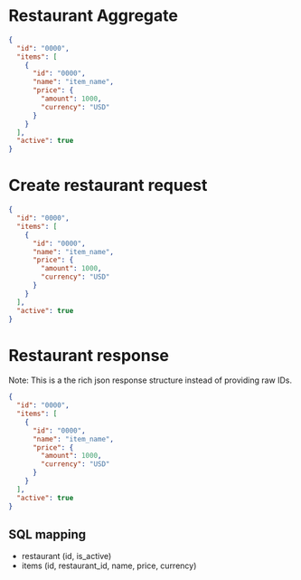 # Restaurant Aggregate

```json
{
  "id": "0000",
  "items": [
    {
      "id": "0000",
      "name": "item_name",
      "price": {
        "amount": 1000,
        "currency": "USD"
      }
    }
  ],
  "active": true
}
```

# Create restaurant request

```json
{
  "id": "0000",
  "items": [
    {
      "id": "0000",
      "name": "item_name",
      "price": {
        "amount": 1000,
        "currency": "USD"
      }
    }
  ],
  "active": true
}
```

# Restaurant response

Note: This is a the rich json response structure instead of providing raw IDs.

```json
{
  "id": "0000",
  "items": [
    {
      "id": "0000",
      "name": "item_name",
      "price": {
        "amount": 1000,
        "currency": "USD"
      }
    }
  ],
  "active": true
}
```

## SQL mapping

- restaurant (id, is_active)
- items (id, restaurant_id, name, price, currency)
